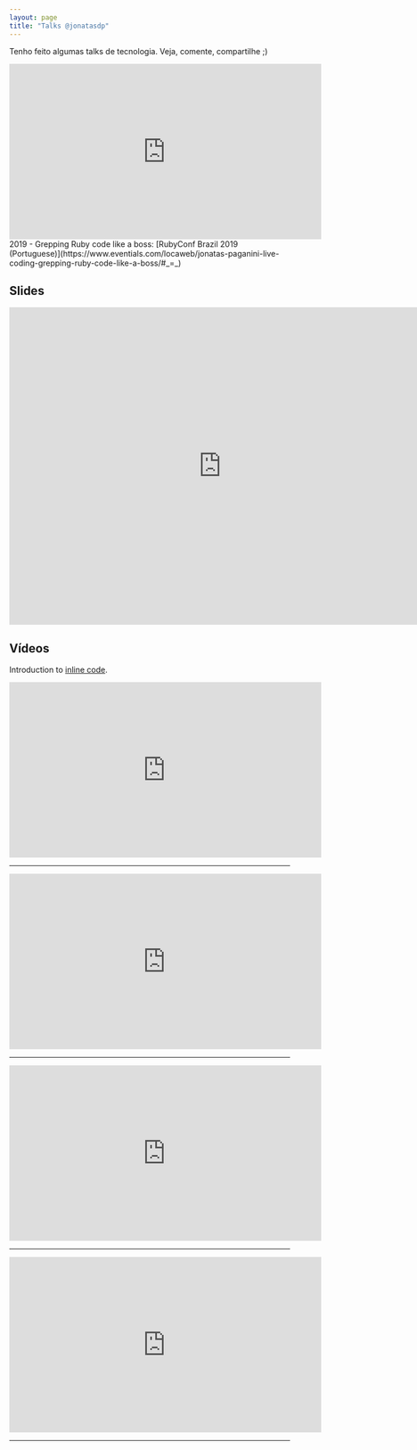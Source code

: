 ```yaml
---
layout: page
title: "Talks @jonatasdp"
---
```


Tenho feito algumas talks de tecnologia. Veja, comente, compartilhe ;)

<iframe width="560" height="315" src="https://www.youtube.com/embed/QEKBvWgK0Fo"  frameborder="0" allowfullscreen></iframe>
2019 - Grepping Ruby code like a boss: [RubyConf Brazil 2019 (Portuguese)](https://www.eventials.com/locaweb/jonatas-paganini-live-coding-grepping-ruby-code-like-a-boss/#_=_)

## Slides

<iframe src="http://www.slideshare.net/jonataspaganini/slideshelf" width="760px" height="570px" frameborder="0" marginwidth="0" marginheight="0" scrolling="no" style="border:none;" allowfullscreen webkitallowfullscreen mozallowfullscreen></iframe>

## Vídeos

Introduction to [inline code](https://www.youtube.com/watch?v=KQXglNLUv7o).
<iframe width="560" height="315" src="https://www.youtube.com/embed/KQXglNLUv7o" frameborder="0" allow="accelerometer; autoplay; encrypted-media; gyroscope; picture-in-picture" allowfullscreen></iframe>


-------------

<iframe width="560" height="315" src="https://www.youtube.com/embed/T5SgeBhpXss"  frameborder="0" allowfullscreen></iframe>

-------------

<iframe width="560" height="315" src="https://www.youtube.com/embed/97xO2JhoVGY"  frameborder="0" allowfullscreen></iframe>

-------------

<iframe width="560" height="315" src="https://www.youtube.com/embed/UxAnqZ5_zSI"  frameborder="0" allowfullscreen></iframe>

-------------
